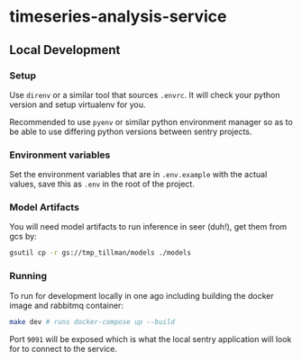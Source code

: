 # timeseries-analysis-service

## Local Development

### Setup

Use `direnv` or a similar tool that sources `.envrc`.  It will check your python version and setup virtualenv for you.

Recommended to use `pyenv` or similar python environment manager so as to be able to use differing python versions between sentry projects.

### Environment variables

Set the environment variables that are in `.env.example` with the actual values, save this as `.env` in the root of the project.

### Model Artifacts

You will need model artifacts to run inference in seer (duh!), get them from gcs by:

```bash
gsutil cp -r gs://tmp_tillman/models ./models
```

### Running

To run for development locally in one ago including building the docker image and rabbitmq container:

```bash
make dev # runs docker-compose up --build
```

Port `9091` will be exposed which is what the local sentry application will look for to connect to the service.
